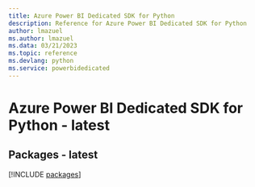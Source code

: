 ```yaml
---
title: Azure Power BI Dedicated SDK for Python
description: Reference for Azure Power BI Dedicated SDK for Python
author: lmazuel
ms.author: lmazuel
ms.data: 03/21/2023
ms.topic: reference
ms.devlang: python
ms.service: powerbidedicated
---
```

# Azure Power BI Dedicated SDK for Python - latest
## Packages - latest
[!INCLUDE [packages](power-bi-dedicated-index.md)]